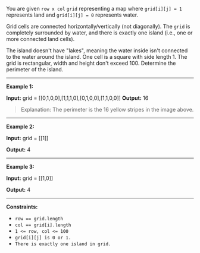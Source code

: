 You are given `row x col` `grid` representing a map where `grid[i][j] = 1` represents land and `grid[i][j] = 0` represents water.

Grid cells are connected horizontally/vertically (not diagonally). The `grid` is completely surrounded by water, and there is exactly one island (i.e., one or more connected land cells).

The island doesn't have "lakes", meaning the water inside isn't connected to the water around the island. One cell is a square with side length 1. The grid is rectangular, width and height don't exceed 100. Determine the perimeter of the island.

---

**Example 1:**

**Input:** grid = [[0,1,0,0],[1,1,1,0],[0,1,0,0],[1,1,0,0]]
**Output:** 16

> Explanation: The perimeter is the 16 yellow stripes in the image above.

---

**Example 2:**

**Input:** grid = [[1]]

**Output:** 4

---

**Example 3:**

**Input:** grid = [[1,0]]

**Output:** 4

---

**Constraints:**

- `row == grid.length`
- `col == grid[i].length`
- `1 <= row, col <= 100`
- `grid[i][j] is 0 or 1.`
- `There is exactly one island in grid.`
